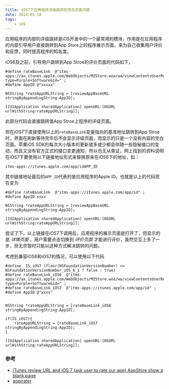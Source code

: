```yaml
---
title: iOS7下应用程序评级跳转的空白页面问题
date: 2014-05-10
tags:
    - iOS
---
```



应用程序的内部的评级跳转是iOS开发中的一个最常用的模块，作用是在应用程序的内部引导用户直接跳转到App Store上的程序展示页面，来为自己收集用户评价和反馈，同时提高程序的知名度。

iOS6及之前，引导用户跳转到App Stroe的评价页面的代码如下，
```objc
#define rateBaseLink  @"itms-apps://ax.itunes.apple.com/WebObjects/MZStore.woa/wa/viewContentsUserReviews?type=Purple+Software&id=" ;
#define AppID @"xxxxx"

NSString *rateAppURLString = [reviewAppBaseURL stringByAppendingString:AppID];     

[[UIApplication sharedApplication] openURL:[NSURL urlWithString:rateAppURLString]];
```
此部分代码会直接跳转值App Stroe上程序的评级页面。

但在iOS7下直接使用以上的`rateBaseLink`变量指向的基准地址跳转到App Stroe时，界面在刷新等待完毕后不会显示评级页面，而显示的只是一个没有内容的空白页面。苹果iOS SDK的每次大小版本的更新或多或少都会伴随一些隐秘接口的变动，而且又没有官方正式的接口变更通知，所以也无从查证，网上找到的资料说明在iOS7下要使用以下链接地址形式来替换原来在iOS6下的地址，如：

	itms-apps://itunes.apple.com/app/idAPP_ID

其中链接地址最后的`APP_ID`代表的是应用程序的Apple ID。也就是以上的代码现在变为
```objc
#define rateBaseLink  @"itms-apps://itunes.apple.com/app/id" ;
#define AppID xxxx

NSString *rateAppURLString = [reviewAppBaseURL stringByAppendingString:AppID];     

[[UIApplication sharedApplication] openURL:[NSURL urlWithString:rateAppURLString]];
```
尝试了下，以上链接在iOS7下调用后，应用程序的展示页面是打开了，但显示的是 _详情页面_ ，用户需要点击切换到 _评价页面_ 才能进行评价，虽然交互上多了一步，但无奈暂时只能以这种方式解决跳转的问题。

考虑到兼容iOS6和iOS7的情况，可以使用以下代码
```objc	
#define  IS_iOS7 (floor(NSFoundationVersionNumber) <= NSFoundationVersionNumber_iOS_6_1 ? false : true)
#define rateBaseLink_iOS6  @"itms-apps://ax.itunes.apple.com/WebObjects/MZStore.woa/wa/viewContentsUserReviews?type=Purple+Software&id=" ;
#define rateBaseLink_iOS7  @"itms-apps://itunes.apple.com/app/id" ;
#define AppID @"xxxx"


NSString *rateAppURLString = [rateBaseLink_iOS6 stringByAppendingString:AppID];     

if(IS_iOS7){
    rateAppURLString = [rateBaseLink_iOS7 stringByAppendingString:AppID];    
}

[[UIApplication sharedApplication] openURL:[NSURL urlWithString:rateAppURLString]];
```


### 参考

+ [iTunes review URL and iOS 7 (ask user to rate our app) AppStore show a blank page][ref-1]
+ [appirater][ref-2]

[ref-1]: http://stackoverflow.com/questions/18905686/itunes-review-url-and-iOS-7-ask-user-to-rate-our-app-appstore-show-a-blank-pag/18907231#18907231
[ref-2]: https://github.com/arashpayan/appirater